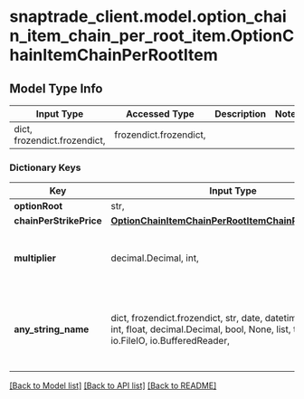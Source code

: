 # snaptrade_client.model.option_chain_item_chain_per_root_item.OptionChainItemChainPerRootItem

## Model Type Info
Input Type | Accessed Type | Description | Notes
------------ | ------------- | ------------- | -------------
dict, frozendict.frozendict,  | frozendict.frozendict,  |  | 

### Dictionary Keys
Key | Input Type | Accessed Type | Description | Notes
------------ | ------------- | ------------- | ------------- | -------------
**optionRoot** | str,  | str,  |  | [optional] 
**chainPerStrikePrice** | [**OptionChainItemChainPerRootItemChainPerStrikePrice**](OptionChainItemChainPerRootItemChainPerStrikePrice.md) | [**OptionChainItemChainPerRootItemChainPerStrikePrice**](OptionChainItemChainPerRootItemChainPerStrikePrice.md) |  | [optional] 
**multiplier** | decimal.Decimal, int,  | decimal.Decimal,  |  | [optional] value must be a 32 bit integer
**any_string_name** | dict, frozendict.frozendict, str, date, datetime, uuid.UUID, int, float, decimal.Decimal, bool, None, list, tuple, bytes, io.FileIO, io.BufferedReader,  | frozendict.frozendict, str, decimal.Decimal, BoolClass, NoneClass, tuple, bytes, FileIO | any string name can be used but the value must be the correct type | [optional]

[[Back to Model list]](../../README.md#documentation-for-models) [[Back to API list]](../../README.md#documentation-for-api-endpoints) [[Back to README]](../../README.md)

